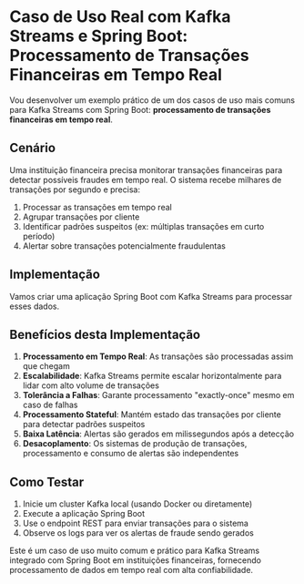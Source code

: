 # Caso de Uso Real com Kafka Streams e Spring Boot: Processamento de Transações Financeiras em Tempo Real
Vou desenvolver um exemplo prático de um dos casos de uso mais comuns para Kafka Streams com Spring Boot: **processamento de transações financeiras em tempo real**.
## Cenário
Uma instituição financeira precisa monitorar transações financeiras para detectar possíveis fraudes em tempo real. O sistema recebe milhares de transações por segundo e precisa:
1. Processar as transações em tempo real
2. Agrupar transações por cliente
3. Identificar padrões suspeitos (ex: múltiplas transações em curto período)
4. Alertar sobre transações potencialmente fraudulentas

## Implementação
Vamos criar uma aplicação Spring Boot com Kafka Streams para processar esses dados.

## Benefícios desta Implementação
1. **Processamento em Tempo Real**: As transações são processadas assim que chegam
2. **Escalabilidade**: Kafka Streams permite escalar horizontalmente para lidar com alto volume de transações
3. **Tolerância a Falhas**: Garante processamento "exactly-once" mesmo em caso de falhas
4. **Processamento Stateful**: Mantém estado das transações por cliente para detectar padrões suspeitos
5. **Baixa Latência**: Alertas são gerados em milissegundos após a detecção
6. **Desacoplamento**: Os sistemas de produção de transações, processamento e consumo de alertas são independentes

## Como Testar
1. Inicie um cluster Kafka local (usando Docker ou diretamente)
2. Execute a aplicação Spring Boot
3. Use o endpoint REST para enviar transações para o sistema
4. Observe os logs para ver os alertas de fraude sendo gerados

Este é um caso de uso muito comum e prático para Kafka Streams integrado com Spring Boot em instituições financeiras, fornecendo processamento de dados em tempo real com alta confiabilidade.


